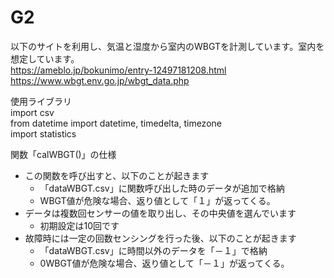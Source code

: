 # G2
以下のサイトを利用し、気温と湿度から室内のWBGTを計測しています。室内を想定しています。  
https://ameblo.jp/bokunimo/entry-12497181208.html  
https://www.wbgt.env.go.jp/wbgt_data.php

使用ライブラリ  
import csv  
from datetime import datetime, timedelta, timezone  
import statistics  

関数「calWBGT()」の仕様   
+ この関数を呼び出すと、以下のことが起きます  
  + 「dataWBGT.csv」に関数呼び出した時のデータが追加で格納  
  + WBGT値が危険な場合、返り値として「１」が返ってくる。  
+ データは複数回センサーの値を取り出し、その中央値を選んでいます  
  + 初期設定は10回です  
+ 故障時には一定の回数センシングを行った後、以下のことが起きます  
  + 「dataWBGT.csv」に時間以外のデータを「－１」で格納  
  + 0WBGT値が危険な場合、返り値として「－１」が返ってくる。  
